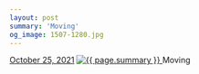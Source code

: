 ```yaml
---
layout: post
summary: 'Moving'
og_image: 1507-1280.jpg
---
```


<p>
  <time>
    <a href="/1507">October 25, 2021</a>
  </time>
  <a href="/1507">
    <img src="{{ site.assets_url }}/1507-640.jpg" srcset="{{ site.assets_url }}/1507-320.jpg 320w, {{ site.assets_url }}/1507-640.jpg 640w, {{ site.assets_url }}/1507-960.jpg 960w, {{ site.assets_url }}/1507-1280.jpg 1280w" sizes="(min-width: 700px) 50vw, calc(100vw - 2rem)" alt="{{ page.summary }}" />
  </a>
  <span>Moving</span>
</p>
